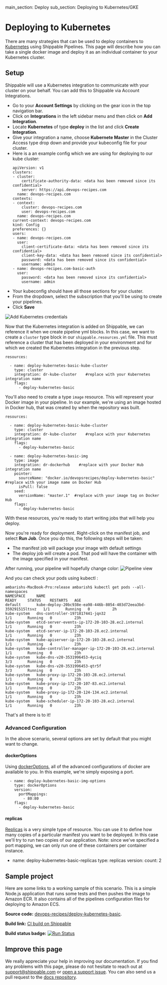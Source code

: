 main_section: Deploy
sub_section: Deploying to Kubernetes/GKE

# Deploying to Kubernetes
There are many strategies that can be used to deploy containers to [Kubernetes](https://kubernetes.io/) using Shippable Pipelines.  This page will describe how you can take a single docker image and deploy it as an individual container to your Kubernetes cluster.

## Setup

Shippable will use a Kubernetes integration to communicate with your cluster on your behalf. You can add this to Shippable via Account Integrations.

- Go to your **Account Settings** by clicking on the gear icon in the top navigation bar.
- Click on **Integrations** in the left sidebar menu and then click on **Add Integration**.
- Locate **Kubernetes** of type **deploy** in the list and click **Create Integration**.
- Give your integration a name, choose **Kubernete Master** in the Cluster Access type drop down and provide your kubeconfig file for your cluster.
- Here is a an example config which we are using for deploying to our kube cluster:
  ```
  apiVersion: v1
  clusters:
  - cluster:
      certificate-authority-data: <data has been removed since its confidential> 
      server: https://api.devops-recipes.com 
    name: devops-recipes.com 
  contexts:
  - context:
      cluster: devops-recipes.com 
      user: devops-recipes.com 
    name: devops-recipes.com 
  current-context: devops-recipes.com
  kind: Config
  preferences: {}
  users:
  - name: devops-recipes.com
    user:
      client-certificate-data: <data has been removed since its confidential> 
      client-key-data: <data has been removed since its confidential> 
      password: <data has been removed since its confidential>
      username: admin
  - name: devops-recipes.com-basic-auth
    user:
      password: <data has been removed since its confidential>
      username: admin
  ```
- Your kubeconfig should have all those sections for your cluster.  
- From the dropdown, select the subscription that you'll be using to create your pipelines.
- Click **Save**

<img src="../../images/deploy/amazon-ecs/create-kube-deploy-integration.png" alt="Add Kubernetes credentials">


Now that the Kubernetes integration is added on Shippable, we can reference it when we create pipeline yml blocks.  In this case, we want to create a `cluster` type block in our `shippable.resources.yml` file.  This must reference a cluster that has been deployed in your environment and for which we created the Kubernetes integration in the previous step.

```
resources:

  - name: deploy-kubernetes-basic-kube-cluster
    type: cluster
    integration: dr-kube-cluster    #replace with your Kubernetes integration name
    flags:
      - deploy-kubernetes-basic

```

You'll also need to create a type `image` resource.  This will represent your Docker image in your pipeline.  In our example, we're using an image hosted in Docker hub, that was created by when the repository was built.

```
resources:

  - name: deploy-kubernetes-basic-kube-cluster
    type: cluster
    integration: dr-kube-cluster    #replace with your Kubernetes integration name
    flags:
      - deploy-kubernetes-basic

  - name: deploy-kubernetes-basic-img
    type: image
    integration: dr-dockerhub    #replace with your Docker Hub integration name
    pointer:
      sourceName: "docker.io/devopsrecipes/deploy-kubernetes-basic"  #replace with your image name on Docker Hub
      isPull: false
    seed:
      versionName: "master.1"  #replace with your image tag on Docker Hub
    flags:
      - deploy-kubernetes-basic
```

With these resources, you're ready to start writing jobs that will help you deploy.

Now you're ready for deployment.  Right-click on the manifest job, and select **Run Job**.  Once you do this, the following steps will be taken:

- The manifest job will package your image with default settings
- The deploy job will create a pod. That pod will have the container with the image specified in your manifest.

After running, your pipeline will hopefully change color:
![Pipeline view](https://github.com/devops-recipes/deploy-kubernetes-basic/blob/master/public/resources/images/pipeline-view.png)

And  you can check your pods using kubectl :

```
ambarishs-MacBook-Pro:release ambarish$ kubectl get pods --all-namespaces
NAMESPACE     NAME                                                              READY     STATUS    RESTARTS   AGE
default       kube-deploy-20bc938e-ea98-446b-8054-403d72eea3bd-359291515ltsvz   1/1       Running   0          2h
kube-system   dns-controller-1971817441-jqn32                                   1/1       Running   0          23h
kube-system   etcd-server-events-ip-172-20-103-28.ec2.internal                  1/1       Running   0          23h
kube-system   etcd-server-ip-172-20-103-28.ec2.internal                         1/1       Running   0          23h
kube-system   kube-apiserver-ip-172-20-103-28.ec2.internal                      1/1       Running   4          23h
kube-system   kube-controller-manager-ip-172-20-103-28.ec2.internal             1/1       Running   0          23h
kube-system   kube-dns-v20-3531996453-4yciq                                     3/3       Running   0          23h
kube-system   kube-dns-v20-3531996453-qtr5f                                     3/3       Running   0          23h
kube-system   kube-proxy-ip-172-20-103-28.ec2.internal                          1/1       Running   0          23h
kube-system   kube-proxy-ip-172-20-107-83.ec2.internal                          1/1       Running   0          23h
kube-system   kube-proxy-ip-172-20-124-134.ec2.internal                         1/1       Running   0          23h
kube-system   kube-scheduler-ip-172-20-103-28.ec2.internal                      1/1       Running   0          23h
```

That's all there is to it!

### Advanced Configuration
In the above scenario, several options are set by default that you might want to change.

#### dockerOptions
Using [dockerOptions](http://docs.shippable.com/pipelines/resources/dockerOptions/), all of the advanced configurations of docker are available to you. In this example, we're simply exposing a port.
```
  - name: deploy-kubernetes-basic-img-options
    type: dockerOptions
    version:
      portMappings:
        - 80:80
    flags:
      - deploy-kubernetes-basic
```

#### replicas

[Replicas](http://docs.shippable.com/pipelines/resources/replicas/) is a very simple type of resource. You can use it to define how many copies of a particular manifest you want to be deployed. In this case we'll try to run two copies of our application. Note: since we've specified a port mapping, we can only run one of these containers per container instance. 
  - name: deploy-kubernetes-basic-replicas
    type: replicas
    version:
      count: 2

## Sample project

Here are some links to a working sample of this scenario. This is a simple Node.js application that runs some tests and then pushes
the image to Amazon ECR. It also contains all of the pipelines configuration files for deploying to Amazon ECS.

**Source code:**  [devops-recipes/deploy-kubernetes-basic](https://github.com/devops-recipes/deploy-kubernetes-basic).

**Build link:** [CI build on Shippable](https://app.shippable.com/github/devops-recipes/deploy-kubernetes-basic/runs/7/1/console)

**Build status badge:** [![Run Status](https://api.shippable.com/projects/58fcef822ddacd090044cf75/badge?branch=master
)](https://app.shippable.com/github/devops-recipes/deploy-kubernetes-basic)

## Improve this page

We really appreciate your help in improving our documentation. If you find any problems with this page, please do not hesitate to reach out at [support@shippable.com](mailto:support@shippable.com) or [open a support issue](https://www.github.com/Shippable/support/issues). You can also send us a pull request to the [docs repository](https://www.github.com/Shippable/docs).
